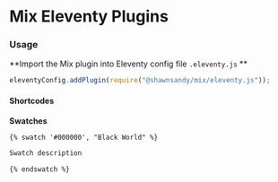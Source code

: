 # Mix Eleventy Plugins

### Usage

**Import the Mix plugin into Eleventy config file `.eleventy.js` **

``` js
eleventyConfig.addPlugin(require("@shawnsandy/mix/eleventy.js"));
```

#### Shortcodes

**Swatches**

``` html
{% swatch '#000000', "Black World" %}

Swatch description

{% endswatch %}
```

